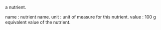 a nutrient.

name : nutrient name.
unit : unit of measure for this nutrient.
value : 100 g equivalent value of the nutrient.
